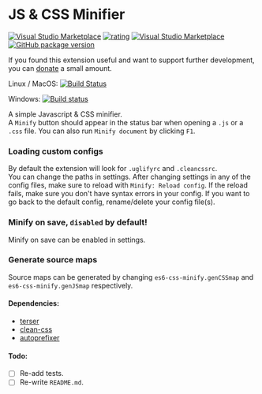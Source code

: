 # JS & CSS Minifier

[![Visual Studio Marketplace](https://vsmarketplacebadge.apphb.com/installs-short/olback.es6-css-minify.svg)](https://marketplace.visualstudio.com/items?itemName=olback.es6-css-minify)
[![rating](https://vsmarketplacebadge.apphb.com/rating-star/olback.es6-css-minify.svg)](https://marketplace.visualstudio.com/items?itemName=olback.es6-css-minify)
[![Visual Studio Marketplace](https://vsmarketplacebadge.apphb.com/version/olback.es6-css-minify.svg)](https://marketplace.visualstudio.com/items?itemName=olback.es6-css-minify)
[![GitHub package version](https://img.shields.io/github/package-json/v/olback/es6-css-minify/2.0.svg?style=flat&logo=github&label=Github%20(This%20branch))](https://github.com/olback/es6-css-minify/tree/2.0)

If you found this extension useful and want to support further development, you can [donate](https://www.paypal.me/olback) a small amount.

Linux / MacOS: [![Build Status](https://travis-ci.com/olback/es6-css-minify.svg?branch=2.0)](https://travis-ci.com/olback/es6-css-minify)

Windows: [![Build status](https://ci.appveyor.com/api/projects/status/9xa8j6tq3vstixj2?svg=true)](https://ci.appveyor.com/project/olback/es6-css-minify)

A simple Javascript & CSS minifier.  
A `Minify` button should appear in the status bar when opening a `.js` or a `.css` file. You can also run `Minify document` by clicking `F1`.

### Loading custom configs
By default the extension will look for `.uglifyrc` and `.cleancssrc`.  
You can change the paths in settings. After changing settings in any of the config files, make sure to reload with `Minify: Reload config`. If the reload fails, make sure you don't have syntax errors in your config. If you want to go back to the default config, rename/delete your config file(s).

### Minify on save, `disabled` by default!
Minify on save can be enabled in settings.  

### Generate source maps
Source maps can be generated by changing `es6-css-minify.genCSSmap` and `es6-css-minify.genJSmap` respectively.

#### Dependencies:
* [terser](https://www.npmjs.com/package/terser)
* [clean-css](https://www.npmjs.com/package/clean-css)
* [autoprefixer](https://github.com/postcss/autoprefixer)

#### Todo:
* [ ] Re-add tests.
* [ ] Re-write `README.md`.
